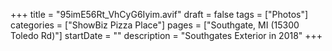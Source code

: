 +++
title = "95imE56Rt_VhCyG6Iyim.avif"
draft = false
tags = ["Photos"]
categories = ["ShowBiz Pizza Place"]
pages = ["Southgate, MI (15300 Toledo Rd)"]
startDate = ""
description = "Southgates Exterior in 2018"
+++
